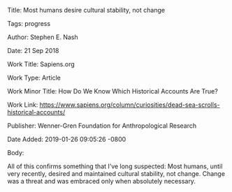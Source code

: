 Title:  Most humans desire cultural stability, not change

Tags:   progress

Author: Stephen E. Nash

Date:   21 Sep 2018

Work Title: Sapiens.org

Work Type: Article

Work Minor Title: How Do We Know Which Historical Accounts Are True?

Work Link: https://www.sapiens.org/column/curiosities/dead-sea-scrolls-historical-accounts/

Publisher: Wenner-Gren Foundation for Anthropological Research

Date Added: 2019-01-26 09:05:26 -0800

Body: 

All of this confirms something that I’ve long suspected: Most humans, until very recently, desired and maintained cultural stability, not change. Change was a threat and was embraced only when absolutely necessary.

